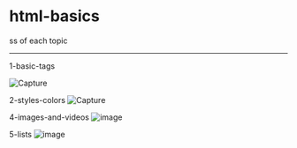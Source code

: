 # html-basics
ss of each topic  
 <hr/>
1-basic-tags

![Capture](https://user-images.githubusercontent.com/113228161/212984222-492db860-949b-4475-ae5d-ccbdede8f6b0.PNG)

2-styles-colors
![Capture](https://user-images.githubusercontent.com/113228161/213098047-c36f0d27-31e1-4ab9-bfa0-ebb853c72214.PNG)

4-images-and-videos
![image](https://user-images.githubusercontent.com/113228161/213146301-e58eafd4-35f9-4cbf-acf8-68767388488a.png)

5-lists
![image](https://user-images.githubusercontent.com/113228161/213149581-3e906f88-cd6d-492a-9d72-0a073021f850.png)

